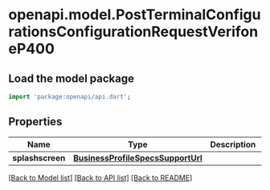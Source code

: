 # openapi.model.PostTerminalConfigurationsConfigurationRequestVerifoneP400

## Load the model package
```dart
import 'package:openapi/api.dart';
```

## Properties
Name | Type | Description | Notes
------------ | ------------- | ------------- | -------------
**splashscreen** | [**BusinessProfileSpecsSupportUrl**](BusinessProfileSpecsSupportUrl.md) |  | [optional] 

[[Back to Model list]](../README.md#documentation-for-models) [[Back to API list]](../README.md#documentation-for-api-endpoints) [[Back to README]](../README.md)


